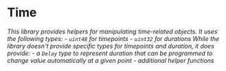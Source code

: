 # Time







*This library provides helpers for manipulating time-related objects. It uses the following types: - `uint48` for timepoints - `uint32` for durations While the library doesn&#39;t provide specific types for timepoints and duration, it does provide: - a `Delay` type to represent duration that can be programmed to change value automatically at a given point - additional helper functions*



